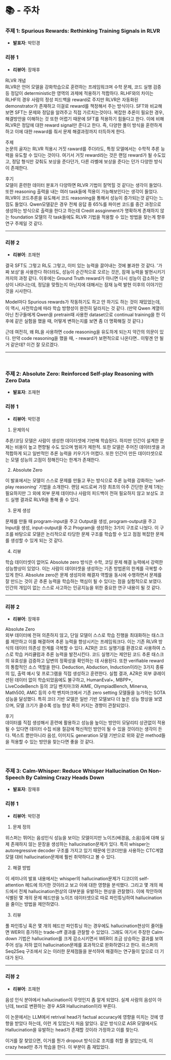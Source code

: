 # 📚 - 주차

### 주제 1: Spurious Rewards: Rethinking Training Signals in RLVR
- **발표자**: 박민경

### 리뷰 1
- **리뷰어**: 장재후

RLVR 개념   
RLVR은 언어 모델을 강화학습으로 훈련하는 프레임워크며 수학 문제, 코드 실행 검증 등 정답이 deterministic한 영역의 과제에 적용하기 적합하다. RLHF와의 차이는 RLHF의 경우 사람의 정성 피드백을 reward로 주지만 RLVR은 자동화된 demonstrator가 존재하고 이걸로 reward를 책정해서 주는 방식이다. SFT와 비교해보면 SFT는 문제와 정답을 알려주고 직접 가르치는것이다. 복잡한 추론이 필요한 경우, 해결방안을 이해하는 것 또한 어렵기 때문에 SFT를 적용하기 힘들다고 한다. 이에 비해 RLVR은 정답에 대한 reward signal만 준다고 한다. 즉, 다양한 풀이 방식을 훈련하게 하고 이에 대한 reward를 줘서 문제 해결과정까지 터득하게 한다.

주제   
논문의 골자는 RLVR 적용시 거짓 raward를 주더라도, 특정 모델에서는 수학적 추론 능력을 유도할 수 있다는 것이다. 여기서 거짓 reward라는 것은 랜덤 reward가 될 수도있고, 정답 형식만 갖춰도 보상을 준다던가, 다른 라벨에 보상을 준다는 던가 다양한 방식이 존재한다. 

후기   
모델이 훈련한 데이터 분포가 다양하면 RLVR 기법이 잘먹힐 것 같다는 생각이 들었다. 또한 reasoning 출력을 내는 여러 task들에 적용이 가능해보인다는 생각이 들었다. RLVR이 코드추론을 유도해서 코드 reasoning을 통해서 성능이 증가되는것 같다는 느낌도 들었다. Qwen모델같은 경우 전체 응답 중 65%를 파이썬 코드를 중간 과정으로 생성하는 방식으로 출력을 한다고 하는데 Credit assginment가 명확하게 존재하지 않는 foundation 모델의 각 task들에도 RLVR 기법을 적용할 수 있는 방법을 찾는게 향후 연구 주제일 것 같다.


---

### 리뷰 2
- **리뷰어**: 조재현

결국 SFT도 그렇고 RL도 그렇고, 이미 있는 능력을 끌어내는 것에 불과한 것 같다. '가짜 보상'을 사용한다 하더라도, 성능이 순간적으로 오르는 것은, 잠재 능력을 발현시키기 까지의 과정 같다. 이후에는 Ground Truth reward가 아니면 다시 성능이 감소하는 양상이 나타나는데, 정답을 맞췄는지 아닌지에 대해서는 잠재 능력 발현 이후의 이야기인 것을 시사한다.

Model마다 Spurious rewards가 작동하기도 하고 안 하기도 하는 것이 재밌었는데, 이 역시, 사전학습에 따라 학습 방향성이 완전히 달라지는 것 같다. (만약 Qwen 계열이 아닌 친구들에게 Qwen을 pretrain때 사용한 dataset으로 continual training을 한 이후에 같은 실험을 했을 때, 어떻게 변하는지를 보면 좀 더 명확해질 것 같다.)

근데 여전히, 왜 RL을 사용하면 code reasoning을 유도하게 되는지 약간의 의문이 있다. 만약 code reasoning을 했을 때, - reward가 보편적으로 나온다면.. 이렇겐 안 될 거 같은데? 이건 잘 모르겠다.

---

<br>

### 주제 2: Absolute Zero: Reinforced Self-play Reasoning with Zero Data
- **발표자**: 조재현

### 리뷰 1
- **리뷰어**: 박민경

1. 문제의식

추론/코딩 모델은 사람이 생성한 데이터셋에 기반해 학습된다. 하지만 인간이 설계한 문제는 비용이 높고 편향될 수도 있으며 범위가 제한적. 또한 모델은 주어진 데이터셋을 과적합하게 되고 일반적인 추론 능력을 키우기가 어렵다. 또한 인간이 만든 데이터셋으로는 모델 성능의 고점이 정해진다는 한계가 존재한다.

2. Absolute Zero

이 발표에서는 모델이 스스로 문제를 만들고 푸는 방식으로 추론 능력을 강화하는 'self-play reasoning' 기법을 소개한다. 랜덤 씨드로써 가장 최초의 아주 간단한 문제 1개는 필요하지만 그 외에 외부 문제 데이터나 사람의 피드백이 전혀 필요하지 않고 보상도 코드 실행 결과로 RLVR을 통해 줄 수 있다. 

3. 문제 생성

문제를 만들 때 program-input을 주고 Output을 생성, program-output을 주고 Input을 생성, input-output을 주고 Program을 생성하는 3가지 구조로 나눴다. 이 구조를 바탕으로 모델은 논리적으로 타당한 문제 구조를 학습할 수 있고 점점 복잡한 문제를 생성할 수 있게 되는 것 같다.

4. 리뷰

학습 데이터셋이 없어도 Absolute zero 방식은 수학, 코딩 문제 해결 능력에서 강력한 성능향상이 있었다. 이는 사람이 데이터셋을 생성하는 기존 방법론의 한계를 극복할 수 있게 한다. Absolute zero은 문제 생성자와 해결자 역할을 동시에 수행하면서 문제를 잘 만드는 것이 곧 추론 능력을 학습하는 핵심이 될 수 있다는 점을 실험적으로 보였다. 인간의 개입이 없는 스스로 사고하는 인공지능을 위한 중요한 연구 내용이 될 것 같다.

---

### 리뷰 2
- **리뷰어**: 장재후

Absolute Zero   
외부 데이터에 전혀 의존하지 않고, 단일 모델이 스스로 학습 진행을 최대화하는 태스크를 제안하고 이를 해결하며 추론 능력을 향상시키는 프레임워크다. 이는 기존 RLVR 방식의 데이터 의존성 한계를 극복할 수 있다. AZR은 코드 실행기를 환경으로 사용하여 스스로 학습 커리큘럼과 추론 능력을 발전시킨다. 코드 실행기는 제안된 코드 추론 태스크의 유효성을 검증하고 답변의 정확성을 확인하는 데 사용된다. 또한  verifiable reward의 통합적인 소스 역할을 한다. Deduction, Abduction, Induction이라는 3가지 종류의 입, 출력 예시 및 프로그램을 직접 생성하고 훈련한다. 실험 결과, AZR은 외부 큐레이션된 데이터 없이 학습되었음에도 불구하고, HumanEval+, MBPP+, LiveCodeBench 등의 코딩 벤치마크와 AIME, OlympiadBench, Minerva, Math500, AMC 등의 수학 벤치마크에서 기존 zero setting 모델들을 능가하는 SOTA 성능을 달성했다. 특히 코더 기반 모델은 일반 기반 모델보다 더 높은 성능 향상을 보였으며, 모델 크기가 클수록 성능 향상 폭이 커지는 경향이 관찰되었다. 

후기   
데이터를 직접 생성해서 훈련에 활용하고 성능을 높이는 방안이 모달리티 상관없이 적용될 수 있다면 데이터 수집 비용 절감에 혁신적인 방안이 될 수 있을 것이라는 생각이 든다. 텍스트 뿐만아니라 음성, 이미지도 generation 모델 기반으로 위와 같은 method들을 적용할 수 있는 방안을 찾는다면 좋을 것 같다.

---

<br>

### 주제 3: Calm-Whisper: Reduce Whisper Hallucination On Non-Speech By Calming Crazy Heads Down
- **발표자**: 장재후

### 리뷰 1
- **리뷰어**: 박민경

1. 문제 정의

위스퍼는 뛰어는 음성인식 성능을 보이는 모델이지만 노이즈(배경음, 소음)등에 대해 실제 존재하지 않는 문장을 생성하는 hallucination문제가 있다. 특히 whisper는 autoregressive decoder 구조를 가지고 있기 때문에 인코더만을 사용하는 CTC계열 모델 대비 hallucination문제에 훨씬 취약하다고 볼 수 있다.

2. 해결 방법

이 세미나의 발표 내용에서는 whisper의 hallucination문제가 디코더의 self-attention 헤드에 의거한 것이라고 보고 이에 대한 영향을 분석했다. 그리고 몇 개의 헤드에서 전체 hallucination현상의 대부분을 유발하는 현상을 관찰했다. 이에 착안하여 식별된 몇 개의 문제 헤드만을 노이즈 데이터셋으로 따로 파인튜닝하여 hallucination을 줄이는 방법을 제안하였다.

3. 리뷰

풀 파인튜닝 혹은 몇 개의 헤드만 파인튜닝 하는 경우에도 hallucination현상이 줄어들면 WER이 증가하는 trade-off 결과를 관찰할 수 있었다. 그래도 여기서 주장한 Calm-down 기법은 hallucination를 크게 감소시키면서 WER이 조금 상승하는 결과를 보여주어 성능 저하 없이 hallucination문제를 효과적으로 완화하였다고 한다. 위스퍼의 Seq2Seq 구조에서 오는 이러한 문제점들을 분석하여 해결하는 연구들이 앞으로 더 기대가 된다.

---

### 리뷰 2
- **리뷰어**: 조재현

음성 인식 분야에서 hallucination이 무엇인지 좀 알게 되었다. 실제 사람의 음성이 아닌데, text로 변환하는 경우 ASR Hallucination이라 부른다.

이 논문에서는 LLM에서 retrival head가 factual accuracy에 영향을 미치는 것에 영향을 받았다 하는데, 이런 게 있었는지 처음 알았다. 같은 방식으로 ASR 모델에서도 Hallucination을 유발하는 head가 존재할 것이라 가정하고 이를 찾는다.

이거를 잘 찾았으면, 이거를 뭔가 dropout 방식으로 조치를 취할 줄 알았는데, 이 crazy head만 추가 학습을 한다. 이 부분이 좀 재밌었다.

---
